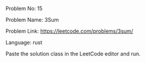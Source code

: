 Problem No: 15

Problem Name: 3Sum

Problem Link: https://leetcode.com/problems/3sum/

Language: rust

Paste the solution class in the LeetCode editor and run.
